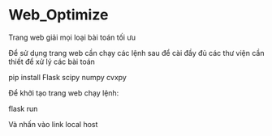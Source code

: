 # Web_Optimize
Trang web giải mọi loại bài toán tối ưu

Để sử dụng trang web cần chạy các lệnh sau để cài đầy đủ các thư viện cần thiết để xử lý các bài toán

pip install Flask scipy numpy cvxpy

Để khởi tạo trang web chạy lệnh:

flask run 

Và nhấn vào link local host

